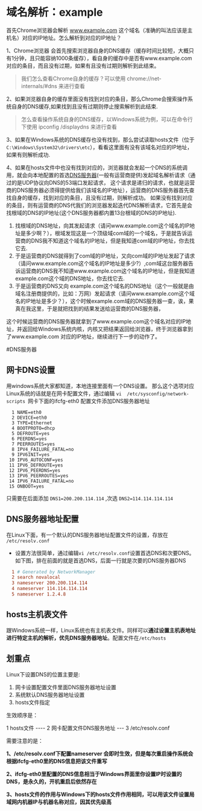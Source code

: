 # 域名解析：example
首先Chrome浏览器会解析 www.example.com 这个域名（准确的叫法应该是主机名）对应的IP地址。怎么解析到对应的IP地址？

1、Chrome浏览器 会首先搜索浏览器自身的DNS缓存（缓存时间比较短，大概只有1分钟，且只能容纳1000条缓存），看自身的缓存中是否有www.example.com 对应的条目，而且没有过期，如果有且没有过期则解析到此结束。
> 我们怎么查看Chrome自身的缓存？可以使用 chrome://net-internals/#dns 来进行查看

2、如果浏览器自身的缓存里面没有找到对应的条目，那么Chrome会搜索操作系统自身的DNS缓存,如果找到且没有过期则停止搜索解析到此结束.
> 怎么查看操作系统自身的DNS缓存，以Windows系统为例，可以在命令行下使用 ipconfig /displaydns 来进行查看 

3、如果在Windows系统的DNS缓存也没有找到，那么尝试读取hosts文件（位于`C:\Windows\System32\drivers\etc`），看看这里面有没有该域名对应的IP地址，如果有则解析成功.

4、如果在hosts文件中也没有找到对应的，浏览器就会发起一个DNS的系统调用，就会向本地配置的首选[DNS服务器](#DNS服务器)(一般有运营商提供)发起域名解析请求（通过的是UDP协议向DNS的53端口发起请求，
这个请求是递归的请求，也就是运营商的DNS服务器必须得提供给我们该域名的IP地址），运营商的DNS服务器首先查找自身的缓存，找到对应的条目，且没有过期，则解析成功。
如果没有找到对应的条目，则有运营商的DNS代我们的浏览器发起迭代DNS解析请求，它首先是会找根域的DNS的IP地址(这个DNS服务器都内置13台根域的DNS的IP地址).
1. 找根域的DNS地址，向其发起请求（请问www.example.com这个域名的IP地址是多少啊？），根域发现这是一个顶级域com域的一个域名，于是就告诉运营商的DNS我不知道这个域名的IP地址，但是我知道com域的IP地址，你去找它去.
2. 于是运营商的DNS就得到了com域的IP地址，又向com域的IP地址发起了请求（请问www.example.com这个域名的IP地址是多少?）,com域这台服务器告诉运营商的DNS我不知道www.example.com这个域名的IP地址，但是我知道 example.com这个域的DNS地址，你去找它去.
3. 于是运营商的DNS又向 example.com这个域名的DNS地址（这个一般就是由域名注册商提供的，比如：万网）发起请求（请问www.example.com这个域名的IP地址是多少？），这个时候example.com域的DNS服务器一查，诶，果真在我这里，于是就把找到的结果发送给运营商的DNS服务器，

这个时候运营商的DNS服务器就拿到了www.example.com这个域名对应的IP地址，并返回给Windows系统内核，内核又把结果返回给浏览器，终于浏览器拿到了www.example.com  对应的IP地址，继续进行下一步的动作了。




#DNS服务器

## 网卡DNS设置
用windows系统大家都知道，本地连接里面有一个DNS设置。 那么这个选项对应Linux系统的话就是在网卡配置文件，通过编辑 `vi  /etc/sysconfig/network-scripts `网卡下面的ifcfg-eth0 配置文件添加DNS服务器地址
```ifcfg-eth0
  1 NAME=eth0
  2 DEVICE=eth0
  3 TYPE=Ethernet
  4 BOOTPROTO=dhcp
  5 DEFROUTE=yes
  6 PEERDNS=yes
  7 PEERROUTES=yes
  8 IPV4_FAILURE_FATAL=no
  9 IPV6INIT=yes
 10 IPV6_AUTOCONF=yes
 11 IPV6_DEFROUTE=yes
 12 IPV6_PEERDNS=yes
 13 IPV6_PEERROUTES=yes
 14 IPV6_FAILURE_FATAL=no
 15 ONBOOT=yes
```

只需要在后面添加 `DNS1=200.200.114.114` ,次选 `DNS2=114.114.114.114`

## DNS服务器地址配置
在Linux下面，有一个默认的DNS服务器地址配置文件的设置，存放在` /etc/resolv.conf`

- 设置方法很简单，通过编辑` vi /etc/resolv.conf `设置首选DNS和次要DNS。如下图，排在前面的就是首选DNS，后面一行就是次要的DNS服务器DNS
```resolv.conf
  1 # Generated by NetworkManager
  2 search novalocal
  3 nameserver 200.200.114.114
  4 nameserver 114.114.114.114
  5 nameserver 1.2.4.8
```

## hosts主机表文件
跟Windows系统一样，Linux系统也有主机表文件。同样可以**通过设置主机表地址进行特定主机的解析，优先DNS服务器地址**。配置文件在`/etc/hosts`


## 划重点
Linux下设置DNS的位置主要是:
1. 网卡设置配置文件里面DNS服务器地址设置
2. 系统默认DNS服务器地址设置
3. hosts文件指定

生效顺序是：

1 hosts文件 ---- 2 网卡配置文件DNS服务地址 --- 3 /etc/resolv.conf

需要注意的是：

**1、/etc/resolv.conf下配置nameserver 会即时生效，但是每次重启操作系统会根据ifcfg-eth0里的DNS信息把该文件重写**

**2、ifcfg-eth0里配置的DNS信息相当于Windows界面里你设置IP时设置的DNS，是永久的，开机重启后依然存在**

**3、hosts文件的作用与Windows下的hosts文件作用相同，可以用该文件设置局域网内机器IP与机器名称对应，因其优先级高**
